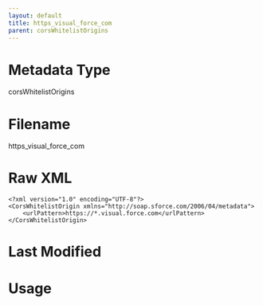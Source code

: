 ```yaml
---
layout: default
title: https_visual_force_com
parent: corsWhitelistOrigins
---
```

# Metadata Type
corsWhitelistOrigins


# Filename 
https_visual_force_com


# Raw XML
```
<?xml version="1.0" encoding="UTF-8"?>
<CorsWhitelistOrigin xmlns="http://soap.sforce.com/2006/04/metadata">
    <urlPattern>https://*.visual.force.com</urlPattern>
</CorsWhitelistOrigin>
```


# Last Modified


# Usage
